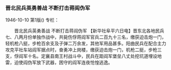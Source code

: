 ### 晋北民兵英勇善战  不断打击蒋阎伪军

1946-10-10
第1版()
专栏：

　　晋北民兵英勇善战
    不断打击蒋阎伪军
    【新华社阜平六日电】晋东北各地民兵七、八两月份单独作战中，共毙伤俘蒋阎军官兵二百九十三名，缴获迫击炮一门，轻机枪八挺，步枪百余支及子弹二万余发，其他军用品甚多。阳曲民兵在配合主力攻克平社车站阎军据点时，奋勇冲上岗楼，缴获迫击炮一门，机枪二挺，步枪三支，俘阎军十名。定襄县南王村战斗中，民兵在距阎军堡垒八丈处挖坑道埋设地雷，迫使阎伪军放下武器，困守的阎军连夜怆惶逃逸。
